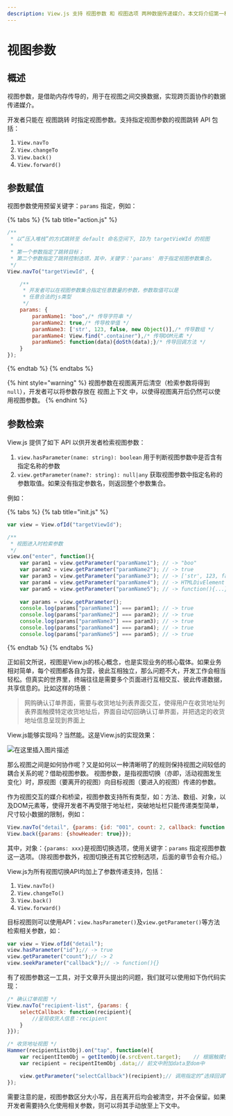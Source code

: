 ```yaml
---
description: View.js 支持 视图参数 和 视图选项 两种数据传递媒介。本文将介绍第一种传递媒介：视图参数。
---
```


# 视图参数

## 概述

视图参数，是借助内存传导的，用于在视图之间交换数据，实现跨页面协作的数据传递媒介。

开发者只能在 视图跳转 时指定视图参数。支持指定视图参数的视图跳转 API 包括：

1. `View.navTo` 
2. `View.changeTo`
3. `View.back()`
4. `View.forward()`

## 参数赋值

视图参数使用预留关键字：`params` 指定，例如：

{% tabs %}
{% tab title="action.js" %}
```javascript
/**
 * 以“压入堆栈”的方式跳转至 default 命名空间下, ID为 targetVieWId 的视图
 *
 * 第一个参数指定了跳转目标；
 * 第二个参数指定了跳转控制选项，其中，关键字：'params' 用于指定视图参数集合。
 */
View.navTo("targetViewId", {

    /**
     * 开发者可以在视图参数集合指定任意数量的参数，参数取值可以是
     * 任意合法的js类型
     */
    params: {
        paramName1: "boo",/* 传导字符串 */
        paramName2: true,/* 传导枚举值 */
        paramName3: ['str', 123, false, new Object()],/* 传导数组 */
        paramName4: View.find(".container"),/* 传导DOM元素 */
        paramName5: function(data){doSth(data);}/* 传导回调方法 */
    }
});
```
{% endtab %}
{% endtabs %}

{% hint style="warning" %}
视图参数在视图离开后清空（检索参数将得到 `null`），开发者可以将参数存放在 视图上下文 中，以使得视图离开后仍然可以使用视图参数。
{% endhint %}

## 参数检索

View.js 提供了如下 API 以供开发者检索视图参数：

1. `view.hasParameter(name: string): boolean` 用于判断视图参数中是否含有指定名称的参数
2. `view.getParameter(name?: string): null|any` 获取视图参数中指定名称的参数取值。如果没有指定参数名，则返回整个参数集合。

例如：

{% tabs %}
{% tab title="init.js" %}
```javascript
var view = View.ofId("targetViewId");

/**
 * 视图进入时检索参数
 */
view.on("enter", function(){
    var param1 = view.getParameter("paramName1"); // -> "boo"
    var param2 = view.getParameter("paramName2"); // -> true
    var param3 = view.getParameter("paramName3"); // -> ['str', 123, false, {}]
    var param4 = view.getParameter("paramName4"); // -> HTMLDivElement
    var param5 = view.getParameter("paramName5"); // -> function(){...}
    
    var params = view.getParameter();
    console.log(params["paramName1"] === param1); // -> true
    console.log(params["paramName2"] === param2); // -> true
    console.log(params["paramName3"] === param3); // -> true
    console.log(params["paramName4"] === param4); // -> true
    console.log(params["paramName5"] === param5); // -> true
```
{% endtab %}
{% endtabs %}

正如前文所说，视图是View.js的核心概念，也是实现业务的核心载体。如果业务相对简单，每个视图都各自为营，彼此互相独立，那么问题不大，开发工作会相当轻松。但真实的世界里，终端往往是需要多个页面进行互相交互、彼此传递数据，共享信息的。比如这样的场景：

> 网购确认订单界面，需要与收货地址列表界面交互，使得用户在收货地址列表界面触摸特定收货地址后，界面自动切回确认订单界面，并把选定的收货地址信息呈现到界面上

View.js能够实现吗？当然能。这是View.js的实现效果：

![&#x5728;&#x8FD9;&#x91CC;&#x63D2;&#x5165;&#x56FE;&#x7247;&#x63CF;&#x8FF0;](https://img-blog.csdnimg.cn/20181207200158141.gif)

那么视图之间是如何协作呢？又是如何以一种清晰明了的规则保持视图之间较低的耦合关系的呢？借助视图参数。 视图参数，是指视图切换（亦即，活动视图发生变化）时，原视图（要离开的视图）向目标视图（要进入的视图）传递的参数。

作为视图交互的媒介和桥梁，视图参数支持所有类型，如：方法、数组、对象，以及DOM元素等，使得开发者不再受限于地址栏，突破地址栏只能传递类型简单，尺寸较小数据的限制，例如：

```javascript
View.navTo("detail", {params: {id: "001", count: 2, callback: function(){}});
View.back({params: {showHeader: true}});
```

其中，对象：`{params: xxx}`是视图切换选项，使用关键字：`params` 指定视图参数这一选项。（除视图参数外，视图切换还有其它控制选项，后面的章节会有介绍。）

View.js为所有视图切换API均加上了参数传递支持，包括：

1. `View.navTo()`
2. `View.changeTo()`
3. `View.back()`
4. `View.forward()`

目标视图则可以使用API：`view.hasParameter()`及`view.getParameter()`等方法检索相关参数，如：

```javascript
var view = View.ofId("detail");
view.hasParameter("id");// -> true
view.getParameter("count");// -> 2
view.seekParameter("callback");// -> function(){}
```

有了视图参数这一工具，对于文章开头提出的问题，我们就可以使用如下伪代码实现：

```javascript
/* 确认订单视图 */
View.navTo("recipient-list", {params: {
    selectCallback: function(recipient){
        //呈现收货人信息：recipient
    }
}});

/* 收货地址视图 */
Hammer(recipientListObj).on("tap", function(e){
    var recipentItemObj = getItemObj(e.srcEvent.target);    // 根据触摸位置获取对应的收货地址DOM
    var recipient = recipentItemObj .data;// 前文中附加data至dom中

    view.getParameter("selectCallback")(recipient);// 调用指定的“选择回调”
});
```

需要注意的是，视图参数区分大小写，且在离开后均会被清空，并不会保留。如果开发者需要持久化使用相关参数，则可以将其手动放至上下文中。

